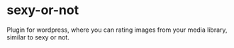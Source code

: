 sexy-or-not
===========

Plugin for wordpress, where you can rating images from your media library, similar to sexy or not.
